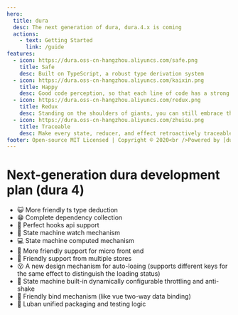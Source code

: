 ```yaml
---
hero:
  title: dura
  desc: The next generation of dura, dura.4.x is coming
  actions:
    - text: Getting Started
      link: /guide
features:
  - icon: https://dura.oss-cn-hangzhou.aliyuncs.com/safe.png
    title: Safe
    desc: Built on TypeScript, a robust type derivation system
  - icon: https://dura.oss-cn-hangzhou.aliyuncs.com/kaixin.png
    title: Happy
    desc: Good code perception, so that each line of code has a strong sense of security
  - icon: https://dura.oss-cn-hangzhou.aliyuncs.com/redux.png
    title: Redux
    desc: Standing on the shoulders of giants, you can still embrace the whole Redux ecology
  - icon: https://dura.oss-cn-hangzhou.aliyuncs.com/zhuisu.png
    title: Traceable
    desc: Make every state, reducer, and effect retroactively traceable without having to worry about the inability to remove it safely
footer: Open-source MIT Licensed | Copyright © 2020<br />Powered by [dumi](https://d.umijs.org)
---
```


# Next-generation dura development plan (dura 4)

- 😺 More friendly ts type deduction
- 😁 Complete dependency collection
- 🚀 Perfect hooks api support
- 📱 State machine watch mechanism
- 💻 State machine computed mechanism
- 🧱 More friendly support for micro front end
- 👬 Friendly support from multiple stores
- 😮 A new design mechanism for auto-loaing (supports different keys for the same effect to distinguish the loading status)
- 🚗 State machine built-in dynamically configurable throttling and anti-shake
- 🍳 Friendly bind mechanism (like vue two-way data binding)
- 🔧 Luban unified packaging and testing logic
